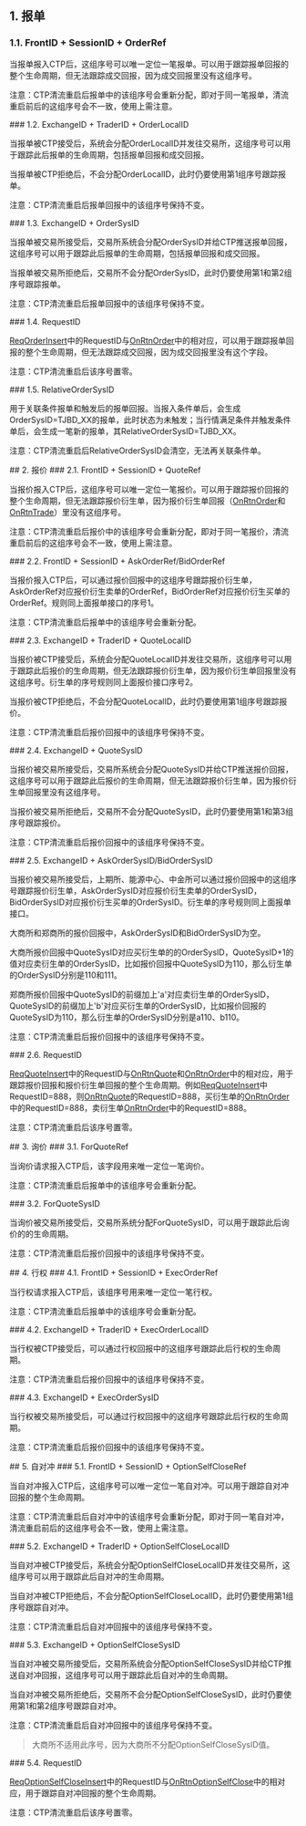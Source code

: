 <span class="anchor" id="41d9b8a9-8760-47b1-82dc-1af879e86626"></span>
## 1. 报单
<span class="anchor" id="2a39b250-1276-45ba-a5f8-77f112533136"></span>
### 1.1. FrontID + SessionID + OrderRef  
<p>当报单报入CTP后，这组序号可以唯一定位一笔报单。可以用于跟踪报单回报的整个生命周期，但无法跟踪成交回报，因为成交回报里没有这组序号。  </p>
<p>注意：CTP清流重启后报单中的该组序号会重新分配，即对于同一笔报单，清流重启前后的这组序号会不一致，使用上需注意。</p>
<span class="anchor" id="b5cfe3b8-b860-4a2e-a285-541e33bcf6b6"></span>
### 1.2. ExchangeID + TraderID + OrderLocalID  
<p>当报单被CTP接受后，系统会分配OrderLocalID并发往交易所，这组序号可以用于跟踪此后报单的生命周期，包括报单回报和成交回报。</p>
<p>当报单被CTP拒绝后，不会分配OrderLocalID，此时仍要使用第1组序号跟踪报单。</p>
<p>注意：CTP清流重启后报单回报中的该组序号保持不变。</p>
<span class="anchor" id="e2e07860-8d7e-44af-b552-62583a145060"></span>
### 1.3. ExchangeID + OrderSysID  
<p>当报单被交易所接受后，交易所系统会分配OrderSysID并给CTP推送报单回报，这组序号可以用于跟踪此后报单的生命周期，包括报单回报和成交回报。</p>
<p>当报单被交易所拒绝后，交易所不会分配OrderSysID，此时仍要使用第1和第2组序号跟踪报单。</p>
<p>注意：CTP清流重启后报单回报中的该组序号保持不变。</p>
<span class="anchor" id="625a6e79-4080-49e9-acd8-1951b4d02876"></span>
### 1.4. RequestID
<p><a href="../../JYJK/CTHOSTFTDCTRADERSPI/REQORDERINSERT/">ReqOrderInsert</a>中的RequestID与<a href="../../JYJK/CTHOSTFTDCTRADERAPI/ONRTNORDER/">OnRtnOrder</a>中的相对应，可以用于跟踪报单回报的整个生命周期，但无法跟踪成交回报，因为成交回报里没有这个字段。</p>
<p>注意：CTP清流重启后该序号置零。</p>
<span class="anchor" id="5fb27f33-a9bf-4d01-af07-6e84168215bf"></span>
### 1.5. RelativeOrderSysID
<p>用于关联条件报单和触发后的报单回报。当报入条件单后，会生成OrderSysID=TJBD_XX的报单，此时状态为未触发；当行情满足条件并触发条件单后，会生成一笔新的报单，其RelativeOrderSysID=TJBD_XX。</p>
<p>注意：CTP清流重启后RelativeOrderSysID会清空，无法再关联条件单。</p>
<span class="anchor" id="f7d573e6-574f-4d6a-8d34-e4a57ffa040b"></span>
## 2. 报价
<span class="anchor" id="d945b539-fdd6-494b-86df-dbedc1ad6d19"></span>
### 2.1. FrontID + SessionID + QuoteRef
<p>当报价报入CTP后，这组序号可以唯一定位一笔报价。可以用于跟踪报价回报的整个生命周期，但无法跟踪报价衍生单，因为报价衍生单回报（<a href="../../JYJK/CTHOSTFTDCTRADERAPI/ONRTNORDER/">OnRtnOrder</a>和<a href="../../JYJK/CTHOSTFTDCTRADERAPI/ONRTNTRADE/">OnRtnTrade</a>）里没有这组序号。  </p>
<p>注意：CTP清流重启后报价中的该组序号会重新分配，即对于同一笔报价，清流重启前后的这组序号会不一致，使用上需注意。</p>
<span class="anchor" id="e2c783b8-151e-42c6-8e87-4f432db4824c"></span>
### 2.2. FrontID + SessionID + AskOrderRef/BidOrderRef  
<p>当报价报入CTP后，可以通过报价回报中的这组序号跟踪报价衍生单，AskOrderRef对应报价衍生卖单的OrderRef，BidOrderRef对应报价衍生买单的OrderRef。规则同上面报单接口的序号1。</p>
<p>注意：CTP清流重启后报单中的该组序号会重新分配。</p>
<span class="anchor" id="60a98841-a8c5-4a27-b6c8-4b409d88ffc9"></span>
### 2.3. ExchangeID + TraderID + QuoteLocalID
<p>当报价被CTP接受后，系统会分配QuoteLocalID并发往交易所，这组序号可以用于跟踪此后报价的生命周期，但无法跟踪报价衍生单，因为报价衍生单回报里没有这组序号。衍生单的序号规则同上面报价接口序号2。</p>
<p>当报价被CTP拒绝后，不会分配QuoteLocalID，此时仍要使用第1组序号跟踪报价。</p>
<p>注意：CTP清流重启后报价回报中的该组序号保持不变。</p>
<span class="anchor" id="24a5317f-2561-4083-b21d-edc71120df49"></span>
### 2.4. ExchangeID + QuoteSysID
<p>当报价被交易所接受后，交易所系统会分配QuoteSysID并给CTP推送报价回报，这组序号可以用于跟踪此后报价的生命周期，但无法跟踪报价衍生单，因为报价衍生单回报里没有这组序号。</p>
<p>当报价被交易所拒绝后，交易所不会分配QuoteSysID，此时仍要使用第1和第3组序号跟踪报价。</p>
<p>注意：CTP清流重启后报价回报中的该组序号保持不变。</p>
<span class="anchor" id="05e49a25-665b-4dde-91a0-88c4d1100cab"></span>
### 2.5. ExchangeID + AskOrderSysID/BidOrderSysID
<p>当报价被交易所接受后，上期所、能源中心、中金所可以通过报价回报中的这组序号跟踪报价衍生单，AskOrderSysID对应报价衍生卖单的OrderSysID，BidOrderSysID对应报价衍生买单的OrderSysID。衍生单的序号规则同上面报单接口。</p>
<p>大商所和郑商所的报价回报中，AskOrderSysID和BidOrderSysID为空。</p>
<p>大商所报价回报中QuoteSysID对应买衍生单的的OrderSysID，QuoteSysID+1的值对应卖衍生单的OrderSysID，比如报价回报中QuoteSysID为110，那么衍生单的OrderSysID分别是110和111。</p>
<p>郑商所报价回报中QuoteSysID的前缀加上'a'对应卖衍生单的OrderSysID，QuoteSysID的前缀加上'b'对应买衍生单的OrderSysID，比如报价回报的QuoteSysID为110，那么衍生单的OrderSysID分别是a110、b110。</p>
<p>注意：CTP清流重启后报价回报中的该组序号保持不变。</p>
<span class="anchor" id="d2dc1d08-eac6-4f54-98a5-64a4775d64b1"></span>
### 2.6. RequestID
<p><a href="../../JYJK/CTHOSTFTDCTRADERSPI/REQQUOTEINSERT/">ReqQuoteInsert</a>中的RequestID与<a href="../../JYJK/CTHOSTFTDCTRADERAPI/ONRTNQUOTE/">OnRtnQuote</a>和<a href="../../JYJK/CTHOSTFTDCTRADERAPI/ONRTNORDER/">OnRtnOrder</a>中的相对应，用于跟踪报价回报和报价衍生单回报的整个生命周期。例如<a href="../../JYJK/CTHOSTFTDCTRADERSPI/REQQUOTEINSERT/">ReqQuoteInsert</a>中RequestID=888，则<a href="../../JYJK/CTHOSTFTDCTRADERAPI/ONRTNQUOTE/">OnRtnQuote</a>的RequestID=888，买衍生单的<a href="../../JYJK/CTHOSTFTDCTRADERAPI/ONRTNORDER/">OnRtnOrder</a>中的RequestID=888，卖衍生单<a href="../../JYJK/CTHOSTFTDCTRADERAPI/ONRTNORDER/">OnRtnOrder</a>中的RequestID=888。</p>
<p>注意：CTP清流重启后该序号置零。</p>
<span class="anchor" id="2da45365-2e82-441a-a6ec-40c605d3d24e"></span>
## 3. 询价
<span class="anchor" id="91553517-ac79-495e-ae1d-e6ccdf67ed53"></span>
### 3.1. ForQuoteRef
<p>当询价请求报入CTP后，该字段用来唯一定位一笔询价。</p>
<p>注意：CTP清流重启后报单中的该组序号会重新分配。</p>
<span class="anchor" id="6676f570-5a8b-469c-a418-f17075ace807"></span>
### 3.2. ForQuoteSysID
<p>当询价被交易所接受后，交易所系统分配ForQuoteSysID，可以用于跟踪此后询价的的生命周期。</p>
<p>注意：CTP清流重启后报价回报中的该组序号保持不变。</p>
<span class="anchor" id="5d7e4ced-5a2b-4f52-9882-be0ac297eacf"></span>
## 4. 行权
<span class="anchor" id="a66c924b-11a6-4bbd-8227-e8467d087b53"></span>
### 4.1. FrontID + SessionID + ExecOrderRef
<p>当行权请求报入CTP后，该组序号用来唯一定位一笔行权。</p>
<p>注意：CTP清流重启后报单中的该组序号会重新分配。</p>
<span class="anchor" id="3917be98-5cfb-4d4f-9e85-76c44284e945"></span>
### 4.2. ExchangeID + TraderID + ExecOrderLocalID
<p>当行权被CTP接受后，可以通过行权回报中的这组序号跟踪此后行权的生命周期。</p>
<p>注意：CTP清流重启后报价回报中的该组序号保持不变。</p>
<span class="anchor" id="d6e9e05d-7433-4a9b-9f93-894d272bb48a"></span>
### 4.3. ExchangeID + ExecOrderSysID
<p>当行权被交易所接受后，可以通过行权回报中的这组序号跟踪此后行权的生命周期。</p>
<p>注意：CTP清流重启后报价回报中的该组序号保持不变。</p>
<span class="anchor" id="763315d9-9b0b-49df-976f-012c9fe120f4"></span>
## 5. 自对冲
<span class="anchor" id="eb46c5a2-02cb-435d-a8e5-bf0b3c582fef"></span>
### 5.1. FrontID + SessionID + OptionSelfCloseRef
<p>当自对冲报入CTP后，这组序号可以唯一定位一笔自对冲。可以用于跟踪自对冲回报的整个生命周期。  </p>
<p>注意：CTP清流重启后自对冲中的该组序号会重新分配，即对于同一笔自对冲，清流重启前后的这组序号会不一致，使用上需注意。</p>
<span class="anchor" id="79d1455e-71ff-4fa2-ad81-0d0cd738fb15"></span>
### 5.2. ExchangeID + TraderID + OptionSelfCloseLocalID
<p>当自对冲被CTP接受后，系统会分配OptionSelfCloseLocalID并发往交易所，这组序号可以用于跟踪此后自对冲的生命周期。</p>
<p>当自对冲被CTP拒绝后，不会分配OptionSelfCloseLocalID，此时仍要使用第1组序号跟踪自对冲。</p>
<p>注意：CTP清流重启后自对冲回报中的该组序号保持不变。</p>
<span class="anchor" id="d5eccbc4-d34b-42b0-a487-a5f53b915f57"></span>
### 5.3. ExchangeID + OptionSelfCloseSysID
<p>当自对冲被交易所接受后，交易所系统会分配OptionSelfCloseSysID并给CTP推送自对冲回报，这组序号可以用于跟踪此后自对冲的生命周期。</p>
<p>当自对冲被交易所拒绝后，交易所不会分配OptionSelfCloseSysID，此时仍要使用第1和第2组序号跟踪自对冲。</p>
<p>注意：CTP清流重启后自对冲回报中的该组序号保持不变。</p>
<blockquote>
<p>大商所不适用此序号，因为大商所不分配OptionSelfCloseSysID值。</p>
</blockquote>
<span class="anchor" id="9af78b8f-ce7d-495c-98d8-4435e81d4235"></span>
### 5.4. RequestID
<p><a href="../../JYJK/CTHOSTFTDCTRADERSPI/REQOPTIONSELFCLOSEINSERT/">ReqOptionSelfCloseInsert</a>中的RequestID与<a href="../../JYJK/CTHOSTFTDCTRADERAPI/ONRTNOPTIONSELFCLOSE/">OnRtnOptionSelfClose</a>中的相对应，用于跟踪自对冲回报的整个生命周期。</p>
<p>注意：CTP清流重启后该序号置零。</p>

